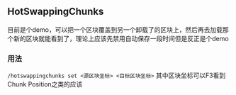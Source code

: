 ## HotSwappingChunks
目前是个demo，可以把一个区块覆盖到另一个卸载了的区块上，然后再去加载那个新的区块就能看到了，理论上应该先禁用自动保存一段时间但是反正是个demo
### 用法
`/hotswappingchunks set <源区块坐标> <目标区块坐标>`
其中区块坐标可以F3看到Chunk Position之类的应该